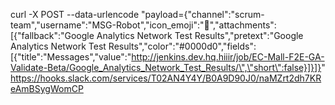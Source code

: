 curl -X POST --data-urlencode "payload={\"channel\":\"scrum-team\",\"username\":\"MSG-Robot\",\"icon_emoji\":\":bear:\",\"attachments\":[{\"fallback\":\"Google Analytics Network Test Results\",\"pretext\":\"Google Analytics Network Test Results\",\"color\":\"#0000d0\",\"fields\":[{\"title\":\"Messages\",\"value\":\"http://jenkins.dev.hq.hiiir/job/EC-Mall-F2E-GA-Validate-Beta/Google_Analytics_Network_Test_Results/\",\"short\":false}]}]}" https://hooks.slack.com/services/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